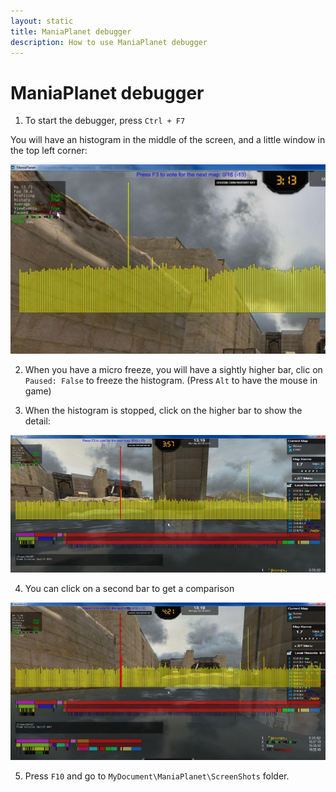 ```yaml
---
layout: static
title: ManiaPlanet debugger
description: How to use ManiaPlanet debugger
---
```


# ManiaPlanet debugger


1. To start the debugger, press `Ctrl + F7`

You will have an histogram in the middle of the screen, and a little window in the top left corner:

![Debugger](./img/debug1.jpg)

2. When you have a micro freeze, you will have a sightly higher bar, clic on `Paused: False` to freeze the histogram. 
(Press `Alt` to have the mouse in game)

3. When the histogram is stopped, click on the higher bar to show the detail:

![Debugger](./img/debug2.jpg)

4. You can click on a second bar to get a comparison

![Debugger](./img/debug3.jpg)

5. Press `F10` and go to `MyDocument\ManiaPlanet\ScreenShots` folder.